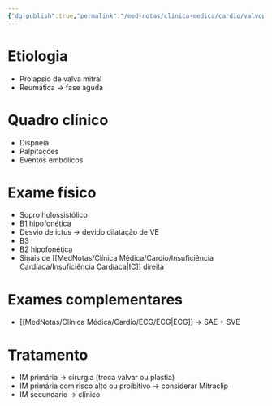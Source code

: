 ```yaml
---
{"dg-publish":true,"permalink":"/med-notas/clinica-medica/cardio/valvopatias/insuficiencia-mitral/"}
---
```


# Etiologia
- Prolapsio de valva mitral
- Reumática -> fase aguda

# Quadro clínico
- Dispneia
- Palpitações
- Eventos embólicos

# Exame físico
- Sopro holossistólico
- B1 hipofonética
- Desvio de ictus -> devido dilatação de VE
- B3
- B2 hipofonética
- Sinais de [[MedNotas/Clínica Médica/Cardio/Insuficiência Cardíaca/Insuficiência Cardíaca\|IC]] direita

# Exames complementares
- [[MedNotas/Clínica Médica/Cardio/ECG/ECG\|ECG]] -> SAE + SVE

# Tratamento
- IM primária -> cirurgia (troca valvar ou plastia)
- IM primária com risco alto ou proibitivo -> considerar Mitraclip
- IM secundario -> clínico